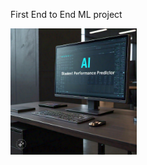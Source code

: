 First End to End ML project
<!-- ![image of application](predictor.jpeg) -->
<img src="predictor.jpeg" alt="Student Performance Predictor" width="40%">